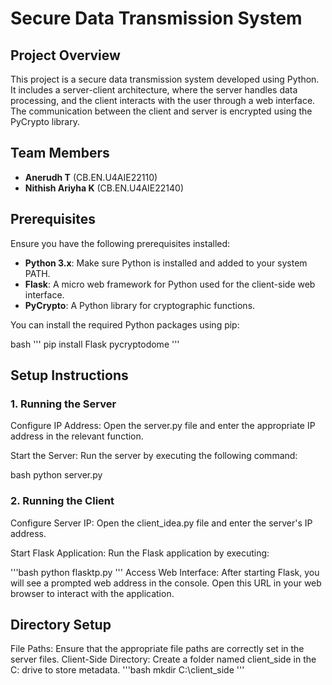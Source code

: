 # Secure Data Transmission System

## Project Overview

This project is a secure data transmission system developed using Python. It includes a server-client architecture, where the server handles data processing, and the client interacts with the user through a web interface. The communication between the client and server is encrypted using the PyCrypto library.

## Team Members

- **Anerudh T** (CB.EN.U4AIE22110)
- **Nithish Ariyha K** (CB.EN.U4AIE22140)

## Prerequisites

Ensure you have the following prerequisites installed:

- **Python 3.x**: Make sure Python is installed and added to your system PATH.
- **Flask**: A micro web framework for Python used for the client-side web interface.
- **PyCrypto**: A Python library for cryptographic functions.

You can install the required Python packages using pip:

bash
'''
  pip install Flask pycryptodome
'''

## Setup Instructions
### 1. Running the Server
Configure IP Address: Open the server.py file and enter the appropriate IP address in the relevant function.

Start the Server: Run the server by executing the following command:

bash
python server.py

### 2. Running the Client
Configure Server IP: Open the client_idea.py file and enter the server's IP address.

Start Flask Application: Run the Flask application by executing:

'''bash
python flasktp.py
'''
Access Web Interface: After starting Flask, you will see a prompted web address in the console. Open this URL in your web browser to interact with the application.

## Directory Setup
File Paths: Ensure that the appropriate file paths are correctly set in the server files.
Client-Side Directory: Create a folder named client_side in the C: drive to store metadata.
'''bash
mkdir C:\client_side
'''

